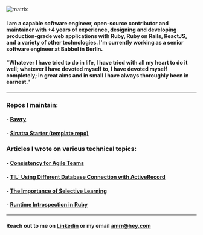 ![matrix](https://media.giphy.com/media/zhJR6HbK4fthC/giphy.gif)

#### I am a capable software engineer, open-source contributor and maintainer with +4 years of experience, designing and developing production-grade web applications with Ruby, Ruby on Rails, ReactJS, and a variety of other technologies. I'm currently working as a senior software engineer at Babbel in Berlin. 

#### "Whatever I have tried to do in life, I have tried with all my heart to do it well; whatever I have devoted myself to, I have devoted myself completely; in great aims and in small I have always thoroughly been in earnest."

<hr>

### Repos I maintain:
#### - [Fawry](https://github.com/fawry-api/fawry)
#### - [Sinatra Starter (template repo)](https://github.com/amrrbakry/sinatra_starter)

### Articles I wrote on various technical topics:
#### - [Consistency for Agile Teams](https://github.com/amrrbakry/my-articles/blob/master/consistency_for_agile_teams.md)
#### - [TIL: Using Different Database Connection with ActiveRecord](https://github.com/amrrbakry/my-articles/blob/master/til_using_different_database_connection_with_activerecord_transactions.md)
#### - [The Importance of Selective Learning](https://github.com/amrrbakry/my-articles/blob/master/the_importance_of_selective_learning.md)
#### - [Runtime Introspection in Ruby](https://github.com/amrrbakry/my-articles/blob/master/runtime_introspection_in_ruby.md)

<hr>

#### Reach out to me on [Linkedin](https://linkedin.com/in/amrrbakry) or my email amrr@hey.com
